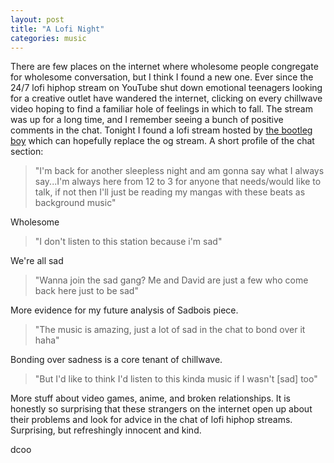 ```yaml
---
layout: post
title: "A Lofi Night"
categories: music
---
```


There are few places on the internet where wholesome people congregate for wholesome conversation, but I think I found a new one. Ever since the 24/7 lofi hiphop stream on YouTube shut down emotional teenagers looking for a creative outlet have wandered the internet, clicking on every chillwave video hoping to find a familiar hole of feelings in which to fall. The stream was up for a long time, and I remember seeing a bunch of positive comments in the chat. Tonight I found a lofi stream hosted by [the bootleg boy](https://www.youtube.com/channel/UC0fiLCwTmAukotCXYnqfj0A) which can hopefully replace the og stream. A short profile of the chat section:

> "I'm back for another sleepless night and am gonna say what I always say...I'm always here from 12 to 3 for anyone that needs/would like to talk, if not then I'll just be reading my mangas with these beats as background music"

Wholesome

> "I don't listen to this station because i'm sad"

We're all sad

> "Wanna join the sad gang? Me and David are just a few who come back here just to be sad"

More evidence for my future analysis of Sadbois piece.

> "The music is amazing, just a lot of sad in the chat to bond over it haha"

Bonding over sadness is a core tenant of chillwave.

> "But I'd like to think I'd listen to this kinda music if I wasn't [sad] too"

More stuff about video games, anime, and broken relationships. It is honestly so surprising that these strangers on the internet open up about their problems and look for advice in the chat of lofi hiphop streams. Surprising, but refreshingly innocent and kind.

dcoo
